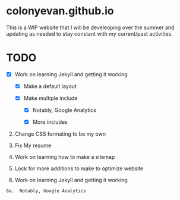 # colonyevan.github.io

This is a WIP website that I will be develeoping over the summer and updating as needed to stay constant with my current/past activities.

# TODO

-[x] Work on learning Jekyll and getting it working

    -[x]  Make a default layout
    
    -[x]  Make multiple include
    
        -[x] Notably, Google Analytics
        
        -[x] More includes
        
2.   Change CSS formating to be my own

3.   Fix My resume

4.   Work on learning how to make a sitemap

5.   Lock for more additions to make to optimize website

6.   Work on learning Jekyll and getting it working

    6a.  Notably, Google Analytics